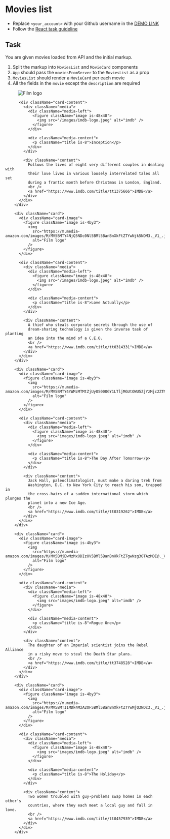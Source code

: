 # Movies list
- Replace `<your_account>` with your Github username in the
 [DEMO LINK](https://cheliojul.github.io/react_movies-list/)
- Follow the [React task guideline](https://github.com/mate-academy/react_task-guideline#react-tasks-guideline)

## Task
You are given movies loaded from API and the initial markup.
1. Split the markup into `MoviesList` and `MovieCard` components
1. `App` should pass the `moviesFromServer` to the `MoviesList` as a prop
1. `MoviesList` should render a `MovieCard` per each movie
1. All the fields in the `movie` except the `description` are required


<div className="card">
          <div className="card-image">
            <figure className="image is-4by3">
              <img
                src="https://m.media-amazon.com/images/M/MV5BMjAxMzY3NjcxNF5BMl5BanBnXkFtZTcwNTI5OTM0Mw@@._V1_SX300.jpg"
                alt="Film logo"
              />
            </figure>
          </div>

          <div className="card-content">
            <div className="media">
              <div className="media-left">
                <figure className="image is-48x48">
                  <img src="/images/imdb-logo.jpeg" alt="imdb" />
                </figure>
              </div>

              <div className="media-content">
                <p className="title is-8">Inception</p>
              </div>
            </div>

            <div className="content">
              Follows the lives of eight very different couples in dealing with
              their love lives in various loosely interrelated tales all set
              during a frantic month before Christmas in London, England.
              <br />
              <a href="https://www.imdb.com/title/tt1375666">IMDB</a>
            </div>
          </div>
        </div>

        <div className="card">
          <div className="card-image">
            <figure className="image is-4by3">
              <img
                src="https://m.media-amazon.com/images/M/MV5BMTY4NjQ5NDc0Nl5BMl5BanBnXkFtZTYwNjk5NDM3._V1_.jpg"
                alt="Film logo"
              />
            </figure>
          </div>

          <div className="card-content">
            <div className="media">
              <div className="media-left">
                <figure className="image is-48x48">
                  <img src="/images/imdb-logo.jpeg" alt="imdb" />
                </figure>
              </div>

              <div className="media-content">
                <p className="title is-8">Love Actually</p>
              </div>
            </div>

            <div className="content">
              A thief who steals corporate secrets through the use of
              dream-sharing technology is given the inverse task of planting
              an idea into the mind of a C.E.O.
              <br />
              <a href="https://www.imdb.com/title/tt0314331">IMDB</a>
            </div>
          </div>
        </div>

        <div className="card">
          <div className="card-image">
            <figure className="image is-4by3">
              <img
                src="https://m.media-amazon.com/images/M/MV5BMTY4YWMzMTMtZjUyOS00OGY1LTljMGUtOWU5ZjYzMjc2ZTMwXkEyXkFqcGdeQXVyMTYzMDM0NTU@._V1_SY1000_CR0,0,701,1000_AL_.jpg"
                alt="Film logo"
              />
            </figure>
          </div>

          <div className="card-content">
            <div className="media">
              <div className="media-left">
                <figure className="image is-48x48">
                  <img src="images/imdb-logo.jpeg" alt="imdb" />
                </figure>
              </div>

              <div className="media-content">
                <p className="title is-8">The Day After Tomorrow</p>
              </div>
            </div>

            <div className="content">
              Jack Hall, paleoclimatologist, must make a daring trek from
              Washington, D.C. to New York City to reach his son, trapped in
              the cross-hairs of a sudden international storm which plunges the
              planet into a new Ice Age.
              <br />
              <a href="https://www.imdb.com/title/tt0319262">IMDB</a>
            </div>
          </div>
        </div>

        <div className="card">
          <div className="card-image">
            <figure className="image is-4by3">
              <img
                src="https://m.media-amazon.com/images/M/MV5BMjEwMzMxODIzOV5BMl5BanBnXkFtZTgwNzg3OTAzMDI@._V1_SY1000_SX675_AL_.jpg"
                alt="Film logo"
              />
            </figure>
          </div>

          <div className="card-content">
            <div className="media">
              <div className="media-left">
                <figure className="image is-48x48">
                  <img src="images/imdb-logo.jpeg" alt="imdb" />
                </figure>
              </div>

              <div className="media-content">
                <p className="title is-8">Rogue One</p>
              </div>
            </div>

            <div className="content">
              The daughter of an Imperial scientist joins the Rebel Alliance
              in a risky move to steal the Death Star plans.
              <br />
              <a href="https://www.imdb.com/title/tt3748528">IMDB</a>
            </div>
          </div>
        </div>

        <div className="card">
          <div className="card-image">
            <figure className="image is-4by3">
              <img
                src="https://m.media-amazon.com/images/M/MV5BMTI1MDk4MzA2OF5BMl5BanBnXkFtZTYwMjQ3NDc3._V1_.jpg"
                alt="Film logo"
              />
            </figure>
          </div>

          <div className="card-content">
            <div className="media">
              <div className="media-left">
                <figure className="image is-48x48">
                  <img src="images/imdb-logo.jpeg" alt="imdb" />
                </figure>
              </div>

              <div className="media-content">
                <p className="title is-8">The Holiday</p>
              </div>
            </div>

            <div className="content">
              Two women troubled with guy-problems swap homes in each other's
              countries, where they each meet a local guy and fall in love.
              <br />
              <a href="https://www.imdb.com/title/tt0457939">IMDB</a>
            </div>
          </div>
        </div>
